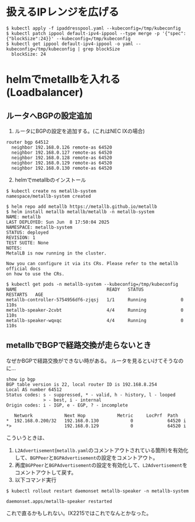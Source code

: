 # 扱えるIPレンジを広げる

```shell
$ kubectl apply -f ipaddresspool.yaml --kubeconfig=/tmp/kubeconfig
$ kubectl patch ippool default-ipv4-ippool --type merge -p '{"spec":{"blockSize":24}}' --kubeconfig=/tmp/kubeconfig
$ kubectl get ippool default-ipv4-ippool -o yaml --kubeconfig=/tmp/kubeconfig | grep blockSize
  blockSize: 24
```

# helmでmetallbを入れる(Loadbalancer)

## ルータへBGPの設定追加

1. ルータにBGPの設定を追加する。(これはNEC IXの場合)
```
router bgp 64512
  neighbor 192.168.0.126 remote-as 64520
  neighbor 192.168.0.127 remote-as 64520
  neighbor 192.168.0.128 remote-as 64520
  neighbor 192.168.0.129 remote-as 64520
  neighbor 192.168.0.130 remote-as 64520
```

2. helmでmetallbのインストール
```shell
$ kubectl create ns metallb-system
namespace/metallb-system created

$ helm repo add metallb https://metallb.github.io/metallb
$ helm install metallb metallb/metallb -n metallb-system
NAME: metallb
LAST DEPLOYED: Sun Jun  8 17:50:04 2025
NAMESPACE: metallb-system
STATUS: deployed
REVISION: 1
TEST SUITE: None
NOTES:
MetalLB is now running in the cluster.

Now you can configure it via its CRs. Please refer to the metallb official docs
on how to use the CRs.

$ kubectl get pods -n metallb-system --kubeconfig=/tmp/kubeconfig
NAME                                  READY   STATUS              RESTARTS   AGE
metallb-controller-5754956df6-zjqsj   1/1     Running             0          110s
metallb-speaker-2cvbt                 4/4     Running             0          110s
metallb-speaker-wqxqc                 4/4     Running             0          110s
```

## metallbでBGPで経路交換が走らないとき

なぜかBGPで経路交換ができない時がある。
ルータを見るといけてそうなのに…
```
show ip bgp
BGP table version is 22, local router ID is 192.168.8.254
Local AS number 64512
Status codes: s - suppressed, * - valid, h - history, l - looped
              > - best, i - internal
Origin codes: i - IGP, e - EGP, ? - incomplete

   Network            Next Hop            Metric     LocPrf  Path
*  192.168.0.200/32   192.168.0.130            0             64520 i
*>                    192.168.0.129            0             64520 i
```

こういうときは、
1. `L2Advertisement`(`metallb.yaml`のコメントアウトされている箇所)を有効化して、`BGPPeer`と`BGPAdvertisement`の設定をコメントアウト。
2. 再度`BGPPeer`と`BGPAdvertisement`の設定を有効化して、`L2Advertisement`をコメントアウトして戻す。
3. 以下コマンド実行
```
$ kubectl rollout restart daemonset metallb-speaker -n metallb-system

daemonset.apps/metallb-speaker restarted
```
これで直るかもしれない。IX2215ではこれでなんとかなった。